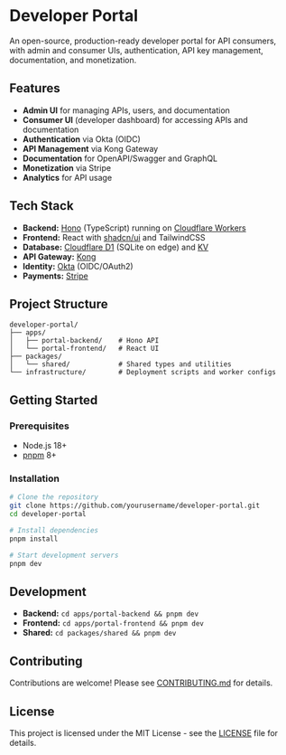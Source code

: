 # Developer Portal

An open-source, production-ready developer portal for API consumers, with admin and consumer UIs, authentication, API key management, documentation, and monetization.

## Features

- **Admin UI** for managing APIs, users, and documentation
- **Consumer UI** (developer dashboard) for accessing APIs and documentation
- **Authentication** via Okta (OIDC)
- **API Management** via Kong Gateway
- **Documentation** for OpenAPI/Swagger and GraphQL
- **Monetization** via Stripe
- **Analytics** for API usage

## Tech Stack

- **Backend:** [Hono](https://honojs.dev/) (TypeScript) running on [Cloudflare Workers](https://developers.cloudflare.com/workers/)
- **Frontend:** React with [shadcn/ui](https://ui.shadcn.com/) and TailwindCSS
- **Database:** [Cloudflare D1](https://developers.cloudflare.com/d1/) (SQLite on edge) and [KV](https://developers.cloudflare.com/kv/)
- **API Gateway:** [Kong](https://konghq.com/kong/)
- **Identity:** [Okta](https://www.okta.com/) (OIDC/OAuth2)
- **Payments:** [Stripe](https://stripe.com/)

## Project Structure

```
developer-portal/
├── apps/
│   ├── portal-backend/    # Hono API
│   └── portal-frontend/   # React UI
├── packages/
│   └── shared/            # Shared types and utilities
└── infrastructure/        # Deployment scripts and worker configs
```

## Getting Started

### Prerequisites

- Node.js 18+
- [pnpm](https://pnpm.io/) 8+

### Installation

```bash
# Clone the repository
git clone https://github.com/yourusername/developer-portal.git
cd developer-portal

# Install dependencies
pnpm install

# Start development servers
pnpm dev
```

## Development

- **Backend:** `cd apps/portal-backend && pnpm dev`
- **Frontend:** `cd apps/portal-frontend && pnpm dev`
- **Shared:** `cd packages/shared && pnpm dev`

## Contributing

Contributions are welcome! Please see [CONTRIBUTING.md](CONTRIBUTING.md) for details.

## License

This project is licensed under the MIT License - see the [LICENSE](LICENSE) file for details.